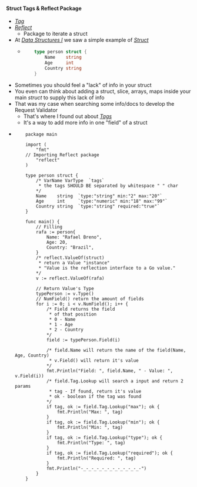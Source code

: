 #### Struct Tags & Reflect Package
- [_Tag_](https://golang.org/ref/spec#Tag)
- [_Reflect_](https://golang.org/pkg/reflect/)
	- Package to iterate a struct
- At [_Data Structures I_](https://github.com/rafaelbreno/go4noobs/tree/master/03_data_structures) we saw a simple example of [_Struct_](https://github.com/rafaelbreno/go4noobs/tree/master/03_data_structures/07_struct)
	- 	```go
			type person struct {
				Name 	string
				Age		int
				Country	string
			}
		```
- Sometimes you should feel a "lack" of info in your struct
- You even can think about adding a struct, slice, arrays, maps inside your main _struct_ to supply this lack of info
- That was my case when searching some info/docs to develop the Request Validator
	- That's where I found out about [_Tags_](https://golang.org/ref/spec#Tag)
	- It's a way to add more info in one "field" of a struct
- 	```
		package main

		import (
			"fmt"
		// Importing Reflect package
			"reflect"
		)

		type person struct {
			/* VarName VarType	`tags`
			 * the tags SHOULD BE separated by whitespace " " char
			*/
			Name 	string 	`type:"string" min:"2" max:"20"`
			Age		int 	`type:"numeric" min:"18" max:"99"`
			Country	string 	`type:"string" required:"true"`
		}

		func main() {
			// Filling 
			rafa := person{
				Name: "Rafael Breno",
				Age: 20,
				Country: "Brazil",
			}
			/* reflect.ValueOf(struct)
			 * return a Value "instance"
			 * "Value is the reflection interface to a Go value."
			*/
			v := reflect.ValueOf(rafa)

			// Return Value's Type
			typePerson := v.Type()
			// NumField() return the amount of fields
			for i := 0; i < v.NumField(); i++ {
				/* Field returns the field
				 * of that position
				 * 0 - Name
				 * 1 - Age
				 * 2 - Country
				*/
				field := typePerson.Field(i)

				/* field.Name will return the name of the field(Name, Age, Country)
				 * v.Field() will return it's value
				*/
				fmt.Println("Field: ", field.Name, " - Value: ", v.Field(i))
				/* field.Tag.Lookup will search a input and return 2 params
				 * tag - If found, return it's value 
				 * ok - boolean if the tag was found
				*/
				if tag, ok := field.Tag.Lookup("max"); ok {
					fmt.Println("Max: ", tag)
				}
				if tag, ok := field.Tag.Lookup("min"); ok {
					fmt.Println("Min: ", tag)
				}
				if tag, ok := field.Tag.Lookup("type"); ok {
					fmt.Println("Type: ", tag)
				}
				if tag, ok := field.Tag.Lookup("required"); ok {
					fmt.Println("Required: ", tag)
				}
				fmt.Println("-_-_-_-_-_-_-_-_-_-_-_-")
			}
		}
	```